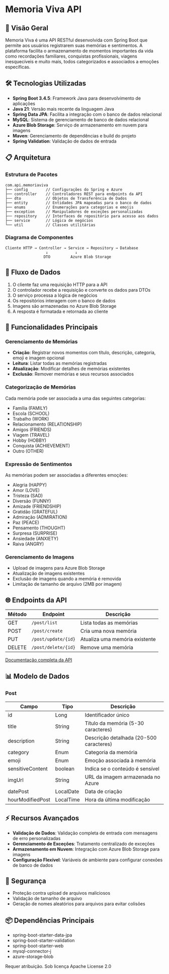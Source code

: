 # Memoria Viva API

## 🌟 Visão Geral
Memoria Viva é uma API RESTful desenvolvida com Spring Boot que permite aos usuários registrarem suas memórias e sentimentos. A plataforma facilita o armazenamento de momentos importantes da vida como recordações familiares, conquistas profissionais, viagens inesquecíveis e muito mais, todos categorizados e associados a emoções específicas.

## 🛠️ Tecnologias Utilizadas
- **Spring Boot 3.4.5**: Framework Java para desenvolvimento de aplicações
- **Java 21**: Versão mais recente da linguagem Java
- **Spring Data JPA**: Facilita a integração com o banco de dados relacional
- **MySQL**: Sistema de gerenciamento de banco de dados relacional
- **Azure Blob Storage**: Serviço de armazenamento em nuvem para imagens
- **Maven**: Gerenciamento de dependências e build do projeto
- **Spring Validation**: Validação de dados de entrada

## 📋 Arquitetura

### Estrutura de Pacotes
```
com.api.memoriaviva
├── config        // Configurações do Spring e Azure
├── controller    // Controladores REST para endpoints da API
├── dto           // Objetos de Transferência de Dados
├── entity        // Entidades JPA mapeadas para o banco de dados
├── enums         // Enumerações para categorias e emojis
├── exception     // Manipuladores de exceções personalizadas
├── repository    // Interfaces de repositório para acesso aos dados
├── service       // Lógica de negócios
└── util          // Classes utilitárias
```

### Diagrama de Componentes
```
Cliente HTTP → Controller → Service → Repository → Database
                  ↓            ↓
                 DTO         Azure Blob Storage
```

## 🔄 Fluxo de Dados
1. O cliente faz uma requisição HTTP para a API
2. O controlador recebe a requisição e converte os dados para DTOs
3. O serviço processa a lógica de negócios
4. Os repositórios interagem com o banco de dados
5. Imagens são armazenadas no Azure Blob Storage
6. A resposta é formatada e retornada ao cliente

## 📝 Funcionalidades Principais

### Gerenciamento de Memórias
- **Criação**: Registrar novos momentos com título, descrição, categoria, emoji e imagem opcional
- **Leitura**: Listar todas as memórias registradas
- **Atualização**: Modificar detalhes de memórias existentes
- **Exclusão**: Remover memórias e seus recursos associados

### Categorização de Memórias
Cada memória pode ser associada a uma das seguintes categorias:
- Família (FAMILY)
- Escola (SCHOOL)
- Trabalho (WORK)
- Relacionamento (RELATIONSHIP)
- Amigos (FRIENDS)
- Viagem (TRAVEL)
- Hobby (HOBBY)
- Conquista (ACHIEVEMENT)
- Outro (OTHER)

### Expressão de Sentimentos
As memórias podem ser associadas a diferentes emoções:
- Alegria (HAPPY)
- Amor (LOVE)
- Tristeza (SAD)
- Diversão (FUNNY)
- Amizade (FRIENDSHIP)
- Gratidão (GRATEFUL)
- Admiração (ADMIRATION)
- Paz (PEACE)
- Pensamento (THOUGHT)
- Surpresa (SURPRISE)
- Ansiedade (ANXIETY)
- Raiva (ANGRY)

### Gerenciamento de Imagens
- Upload de imagens para Azure Blob Storage
- Atualização de imagens existentes
- Exclusão de imagens quando a memória é removida
- Limitação de tamanho de arquivo (2MB por imagem)

## 🌐 Endpoints da API

| Método | Endpoint | Descrição |
|--------|----------|-----------|
| GET | `/post/list` | Lista todas as memórias |
| POST | `/post/create` | Cria uma nova memória |
| PUT | `/post/update/{id}` | Atualiza uma memória existente |
| DELETE | `/post/delete/{id}` | Remove uma memória |

[Documentação completa da API](https://apidog.com/apidoc/shared/b0e2bfb5-5558-430b-95f9-b16b4dc028a6)

## 📊 Modelo de Dados

### Post
| Campo | Tipo | Descrição |
|-------|------|-----------|
| id | Long | Identificador único |
| title | String | Título da memória (5-30 caracteres) |
| description | String | Descrição detalhada (20-500 caracteres) |
| category | Enum | Categoria da memória |
| emoji | Enum | Emoção associada à memória |
| sensitiveContent | boolean | Indica se o conteúdo é sensível |
| imgUrl | String | URL da imagem armazenada no Azure |
| datePost | LocalDate | Data de criação |
| hourModifiedPost | LocalTime | Hora da última modificação |

## ⚡ Recursos Avançados
- **Validação de Dados**: Validação completa de entrada com mensagens de erro personalizadas
- **Gerenciamento de Exceções**: Tratamento centralizado de exceções
- **Armazenamento em Nuvem**: Integração com Azure Blob Storage para imagens
- **Configuração Flexível**: Variáveis de ambiente para configurar conexões de banco de dados

## 🔐 Segurança
- Proteção contra upload de arquivos maliciosos
- Validação de tamanho de arquivo
- Geração de nomes aleatórios para arquivos para evitar colisões

## 📦 Dependências Principais
- spring-boot-starter-data-jpa
- spring-boot-starter-validation
- spring-boot-starter-web
- mysql-connector-j
- azure-storage-blob

Requer atribuição.
Sob licença Apache License 2.0
